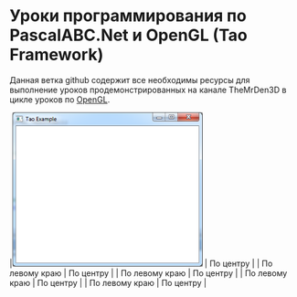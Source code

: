 
# Уроки программирования по PascalABC.Net и OpenGL (Tao Framework) 

Данная ветка github содержит все необходимы ресурсы для выполнение уроков продемонстрированных на канале TheMrDen3D в цикле уроков по [OpenGL](https://www.youtube.com/watch?v=8l9sJ2d9lJM&list=PLaHMNOpHDYwoEfnxIRn93AOMTKej-JJ53).


|[![Alt-текст](res/l1s.png "Урок №0")](res/l1s.png) | По центру |
| По левому краю | По центру |
| По левому краю | По центру |
| По левому краю | По центру |
| По левому краю | По центру |

